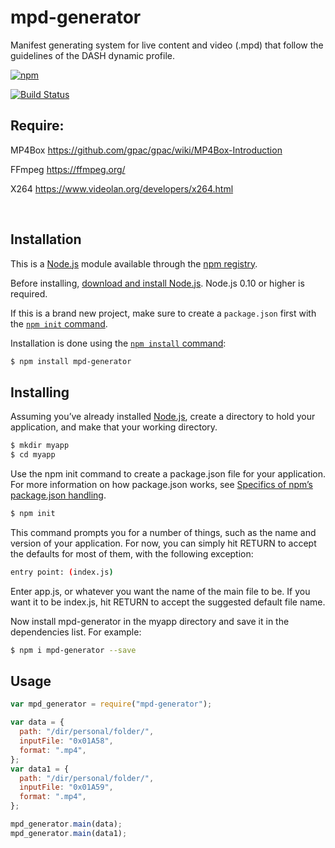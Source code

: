 # mpd-generator

Manifest generating system for live content and video (.mpd) that follow the guidelines of the DASH dynamic profile.

[![npm](http://img.shields.io/npm/v/mpd-generator.svg?style=flat-square)](https://www.npmjs.com/package/mpd-generator)

[![Build Status](https://travis-ci.org/krlosvilla101994/mpd-generator.svg?branch=main)](https://travis-ci.org/krlosvilla101994/mpd-generator)

## Require:

MP4Box https://github.com/gpac/gpac/wiki/MP4Box-Introduction<br>

FFmpeg https://ffmpeg.org/ <br>

X264 https://www.videolan.org/developers/x264.html<br>

<br>

## Installation

This is a [Node.js](https://nodejs.org/en/) module available through the
[npm registry](https://www.npmjs.com/).

Before installing, [download and install Node.js](https://nodejs.org/en/download/).
Node.js 0.10 or higher is required.

If this is a brand new project, make sure to create a `package.json` first with
the [`npm init` command](https://docs.npmjs.com/creating-a-package-json-file).

Installation is done using the
[`npm install` command](https://docs.npmjs.com/getting-started/installing-npm-packages-locally):

```bash
$ npm install mpd-generator
```

## Installing

Assuming you’ve already installed [Node.js](https://nodejs.org/en/), create a directory to hold your application, and make that your working directory.

```bash
$ mkdir myapp
$ cd myapp
```

Use the npm init command to create a package.json file for your application. For more information on how package.json works, see [Specifics of npm’s package.json handling](https://docs.npmjs.com/files/package.json).

```bash
$ npm init
```

This command prompts you for a number of things, such as the name and version of your application. For now, you can simply hit RETURN to accept the defaults for most of them, with the following exception:

```bash
entry point: (index.js)
```

Enter app.js, or whatever you want the name of the main file to be. If you want it to be index.js, hit RETURN to accept the suggested default file name.

Now install mpd-generator in the myapp directory and save it in the dependencies list. For example:

```bash
$ npm i mpd-generator --save
```

## Usage

```javascript
var mpd_generator = require("mpd-generator");

var data = {
  path: "/dir/personal/folder/",
  inputFile: "0x01A58",
  format: ".mp4",
};
var data1 = {
  path: "/dir/personal/folder/",
  inputFile: "0x01A59",
  format: ".mp4",
};

mpd_generator.main(data);
mpd_generator.main(data1);
```
